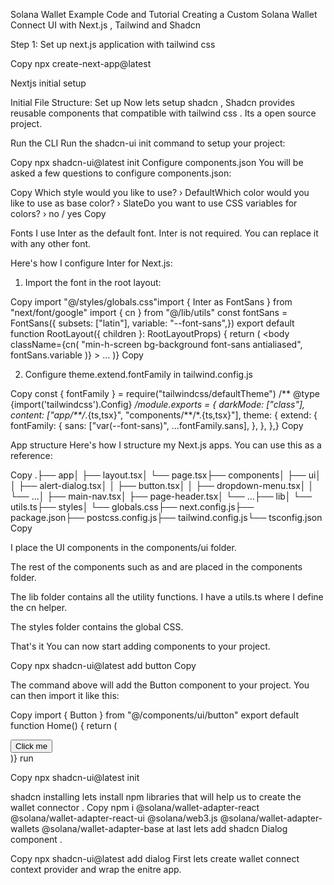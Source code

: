 Solana Wallet Example Code and Tutorial
Creating a Custom Solana Wallet Connect UI with Next.js , Tailwind and Shadcn

Step 1: Set up next.js application with tailwind css

Copy
npx create-next-app@latest

Nextjs initial setup

Initial File Structure:
Set up Now lets setup shadcn , Shadcn provides reusable components that compatible with tailwind css . Its a open source project.

Run the CLI
Run the shadcn-ui init command to setup your project:

Copy
npx shadcn-ui@latest init
Configure components.json
You will be asked a few questions to configure components.json:

Copy
Which style would you like to use? › DefaultWhich color would you like to use as base color? › SlateDo you want to use CSS variables for colors? › no / yes
Copy

Fonts
I use Inter as the default font. Inter is not required. You can replace it with any other font.

Here's how I configure Inter for Next.js:

1. Import the font in the root layout:

Copy
import "@/styles/globals.css"import { Inter as FontSans } from "next/font/google" import { cn } from "@/lib/utils" const fontSans = FontSans({  subsets: ["latin"],  variable: "--font-sans",}) export default function RootLayout({ children }: RootLayoutProps) {  return (    <html lang="en" suppressHydrationWarning>      <head />      <body        className={cn(          "min-h-screen bg-background font-sans antialiased",          fontSans.variable        )}      >        ...      </body>    </html>  )}
Copy

2. Configure 
theme.extend.fontFamily
 in 
tailwind.config.js

Copy
const { fontFamily } = require("tailwindcss/defaultTheme") /** @type {import('tailwindcss').Config} */module.exports = {  darkMode: ["class"],  content: ["app/**/*.{ts,tsx}", "components/**/*.{ts,tsx}"],  theme: {    extend: {      fontFamily: {        sans: ["var(--font-sans)", ...fontFamily.sans],      },    },  },}
Copy

App structure
Here's how I structure my Next.js apps. You can use this as a reference:

Copy
.├── app│   ├── layout.tsx│   └── page.tsx├── components│   ├── ui│   │   ├── alert-dialog.tsx│   │   ├── button.tsx│   │   ├── dropdown-menu.tsx│   │   └── ...│   ├── main-nav.tsx│   ├── page-header.tsx│   └── ...├── lib│   └── utils.ts├── styles│   └── globals.css├── next.config.js├── package.json├── postcss.config.js├── tailwind.config.js└── tsconfig.json
Copy

I place the UI components in the components/ui folder.

The rest of the components such as <PageHeader /> and <MainNav /> are placed in the components folder.

The lib folder contains all the utility functions. I have a utils.ts where I define the cn helper.

The styles folder contains the global CSS.

That's it
You can now start adding components to your project.

Copy
npx shadcn-ui@latest add button
Copy

The command above will add the Button component to your project. You can then import it like this:

Copy
import { Button } from "@/components/ui/button" export default function Home() {  return (    <div>      <Button>Click me</Button>    </div>  )}
run

Copy
npx shadcn-ui@latest init

shadcn installing
lets install npm libraries that will help us to create the wallet connector .
Copy
npm i @solana/wallet-adapter-react @solana/wallet-adapter-react-ui @solana/web3.js  @solana/wallet-adapter-wallets @solana/wallet-adapter-base
at last lets add shadcn Dialog component .

Copy
npx shadcn-ui@latest add dialog
First lets create wallet connect context provider and wrap the enitre app.

